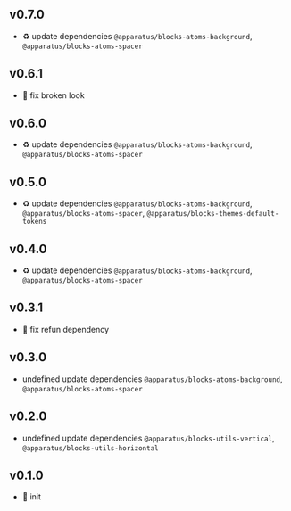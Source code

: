 ## v0.7.0

* ♻️ update dependencies `@apparatus/blocks-atoms-background`, `@apparatus/blocks-atoms-spacer`

## v0.6.1

* 🐞 fix broken look

## v0.6.0

* ♻️ update dependencies `@apparatus/blocks-atoms-background`, `@apparatus/blocks-atoms-spacer`

## v0.5.0

* ♻️ update dependencies `@apparatus/blocks-atoms-background`, `@apparatus/blocks-atoms-spacer`, `@apparatus/blocks-themes-default-tokens`

## v0.4.0

* ♻️ update dependencies `@apparatus/blocks-atoms-background`, `@apparatus/blocks-atoms-spacer`

## v0.3.1

* 🐞 fix refun dependency

## v0.3.0

* undefined update dependencies `@apparatus/blocks-atoms-background`, `@apparatus/blocks-atoms-spacer`

## v0.2.0

* undefined update dependencies `@apparatus/blocks-utils-vertical`, `@apparatus/blocks-utils-horizontal`

## v0.1.0

* 🐣 init
